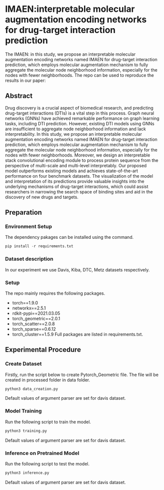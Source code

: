 # IMAEN:interpretable molecular augmentation encoding networks for drug-target interaction prediction
The IMAEN: in this study, we propose an interpretable molecular augmentation encoding networks named IMAEN for drug-target interaction prediction, which employs molecular augmentation mechanism to fully aggregate the molecular node neighborhood information, especially for the nodes with fewer neighborhoods. The repo can be used to reproduce the results in our paper:
## Abstract
Drug discovery is a crucial aspect of biomedical research, and predicting drug-target interactions
(DTIs) is a vital step in this process. Graph neural networks (GNNs) have achieved remarkable performance on graph learning tasks, including DTI prediction. However, existing DTI models using
GNNs are insufficient to aggregate node neighborhood information and lack interpretability. In this
study, we propose an interpretable molecular augmentation encoding networks named IMAEN for drug-target interaction prediction, which employs molecular augmentation mechanism to fully aggregate the molecular node neighborhood information, especially for the nodes with fewer neighborhoods. Moreover, we design an interpretable stack convolutional encoding module to process protein sequence from the perspective of multi-scale and multi-level interpretably. Our proposed model outperforms existing models and achieves state-of-the-art performance on four benchmark datasets. The visualization of the model and interpretation of its predictions provide valuable insights into the underlying mechanisms of drug-target interactions, which could assist researchers in narrowing the search space of binding sites and aid in the discovery of new drugs and targets.
## Preparation
### Environment Setup
The dependency pakages can be installed using the command.
```python
pip install -r requirements.txt
```
### Dataset description
In our experiment we use Davis, Kiba, DTC, Metz datasets respectively.
### Setup
The repo mainly requires the following packages.
+ torch==1.9.0
+ networkx==2.5.1
+ rdkit-pypi==2021.03.05
+ torch_geometric==2.0.1
+ torch_scatter==2.0.8
+ torch_sparse==0.6.12
+ torch_cluster==1.5.9
Full packages are listed in requirements.txt.
## Experimental Procedure
### Create Dataset
Firstly, run the script below to create Pytorch_Geometric file. The file will be created in processed folder in data folder.
```python 
python3 data_creation.py 
```
Default values of argument parser are set for davis dataset.
### Model Training
Run the following script to train the model.
```python
python3 training.py 
```
Default values of argument parser are set for davis dataset.
### Inference on Pretrained Model
Run the following script to test the model.
```python
python3 inference.py 
```
Default values of argument parser are set for davis dataset.




